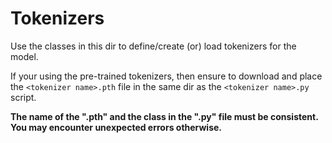# Tokenizers

Use the classes in this dir to define/create (or) load tokenizers for the model.

If your using the pre-trained tokenizers, then ensure to download and place the `<tokenizer name>.pth` file in the same dir as the `<tokenizer name>.py` script.

**The name of the ".pth" and the class in the ".py" file must be consistent. You may encounter unexpected errors otherwise.**